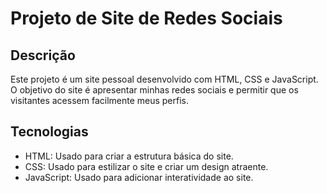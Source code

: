 # Projeto de Site de Redes Sociais

## Descrição

Este projeto é um site pessoal desenvolvido com HTML, CSS e JavaScript. O objetivo do site é apresentar minhas redes sociais e permitir que os visitantes acessem facilmente meus perfis.

## Tecnologias

- HTML: Usado para criar a estrutura básica do site.
- CSS: Usado para estilizar o site e criar um design atraente.
- JavaScript: Usado para adicionar interatividade ao site.

